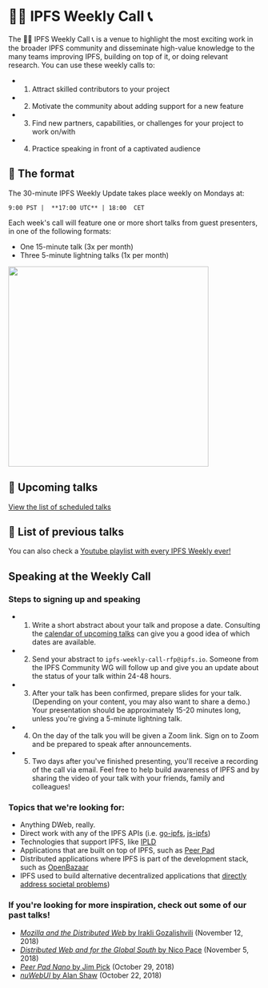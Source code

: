 # 🙌🏽 IPFS Weekly Call 📞 

The 🙌🏽 IPFS Weekly Call 📞  is a venue to highlight the most exciting work in the broader IPFS community and disseminate high-value knowledge to the many teams improving IPFS, building on top of it, or doing relevant research. You can use these weekly calls to:

- 1. Attract skilled contributors to your project
- 2. Motivate the community about adding support for a new feature
- 3. Find new partners, capabilities, or challenges for your project to work on/with
- 4. Practice speaking in front of a captivated audience

## 🏮 The format

The 30-minute IPFS Weekly Update takes place weekly on Mondays at:

`9:00 PST |  **17:00 UTC** | 18:00  CET`

Each week's call will feature one or more short talks from guest presenters, in one of the following formats:
- One 15-minute talk (3x per month)
- Three 5-minute lightning talks (1x per month)

<img src="https://res.cloudinary.com/blockchain-side-hustle/image/upload/v1541176158/ipfs_crew_xzbhxr.png" width="400"/>

## 📅 Upcoming talks 

[View the list of scheduled talks](https://docs.google.com/spreadsheets/d/1XRB2QsPzCPLPOErKvDZfOKK3CMohI9t_QKNdztYMlK0/edit#gid=350755898)

## 📼 List of previous talks 

You can also check a [Youtube playlist with every IPFS Weekly ever!](https://www.youtube.com/playlist?list=PLuhRWgmPaHtSGRSHdU9dbsukHKlihZZAe)

## Speaking at the Weekly Call

### Steps to signing up and speaking

- 1. Write a short abstract about your talk and propose a date. Consulting the [calendar of upcoming talks](https://docs.google.com/spreadsheets/d/1XRB2QsPzCPLPOErKvDZfOKK3CMohI9t_QKNdztYMlK0/edit#gid=350755898) can give you a good idea of which dates are available.
- 2. Send your abstract to `ipfs-weekly-call-rfp@ipfs.io`. Someone from the IPFS Community WG will follow up and give you an update about the status of your talk within 24-48 hours.
- 3. After your talk has been confirmed, prepare slides for your talk. (Depending on your content, you may also want to share a demo.) Your presentation should be approximately 15-20 minutes long, unless you're giving a 5-minute lightning talk.
- 4. On the day of the talk you will be given a Zoom link. Sign on to Zoom and be prepared to speak after announcements.
- 5. Two days after you've finished presenting, you'll receive a recording of the call via email. Feel free to help build awareness of IPFS and by sharing the video of your talk with your friends, family and colleagues!

### Topics that we're looking for:

- Anything DWeb, really.
- Direct work with any of the IPFS APIs (i.e. [go-ipfs](https://github.com/ipfs/go-ipfs), [js-ipfs](https://github.com/ipfs/js-ipfs))
- Technologies that support IPFS, like [IPLD](https://github.com/ipld/js-ipld)
- Applications that are built on top of IPFS, such as [Peer Pad](https://github.com/ipfs-shipyard/peer-pad)
- Distributed applications where IPFS is part of the development stack, such as [OpenBazaar](https://openbazaar.org/blog/openbazaar-2018-roadmap/)
- IPFS used to build alternative decentralized applications that [directly address societal problems](https://observer.com/2017/05/turkey-wikipedia-ipfs/))

### If you're looking for more inspiration, check out some of our past talks!

- [_Mozilla and the Distributed Web_ by Irakli Gozalishvili](https://youtu.be/0fT9HC2Crqw?t=116) (November 12, 2018)
- [_Distributed Web and for the Global South_ by Nico Pace](https://youtu.be/4gVUKbXT0cM?t=52) (November 5, 2018)
- [_Peer Pad Nano_ by Jim Pick](https://youtu.be/o1tUzgThZK0?t=18) (October 29, 2018)
- [_nuWebUI_ by Alan Shaw](https://youtu.be/iEagJfB8AvM?t=124) (October 22, 2018)


